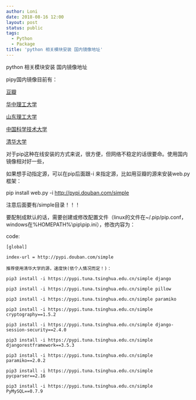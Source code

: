 ```yaml
---
author: Loni
date: 2018-08-16 12:00
layout: post
status: public
tags:
  - Python
  - Package
title: 'python 相关模块安装 国内镜像地址'
---
```


python 相关模块安装 国内镜像地址

pipy国内镜像目前有：

[豆瓣](http://pypi.douban.com/)

[华中理工大学](http://pypi.hustunique.com/)  

[山东理工大学](http://pypi.sdutlinux.org/)  

[中国科学技术大学](http://pypi.mirrors.ustc.edu.cn/ )

[清华大学](https://pypi.tuna.tsinghua.edu.cn/ )

对于pip这种在线安装的方式来说，很方便，但网络不稳定的话很要命。使用国内镜像相对好一些，

如果想手动指定源，可以在pip后面跟-i 来指定源，比如用豆瓣的源来安装web.py框架：

pip install web.py -i http://pypi.douban.com/simple

注意后面要有/simple目录！！！

要配制成默认的话，需要创建或修改配置文件（linux的文件在~/.pip/pip.conf，windows在%HOMEPATH%\pip\pip.ini），修改内容为：

code:
```
[global]

index-url = http://pypi.douban.com/simple

推荐使用清华大学的源，速度快(依个人情况而定！)：

pip3 install -i https://pypi.tuna.tsinghua.edu.cn/simple django

pip3 install -i https://pypi.tuna.tsinghua.edu.cn/simple pillow

pip3 install -i https://pypi.tuna.tsinghua.edu.cn/simple paramiko

pip3 install -i https://pypi.tuna.tsinghua.edu.cn/simple cryptography==1.5.2

pip3 install -i https://pypi.tuna.tsinghua.edu.cn/simple django-session-security==2.4.0

pip3 install -i https://pypi.tuna.tsinghua.edu.cn/simple djangorestframework==3.5.3

pip3 install -i https://pypi.tuna.tsinghua.edu.cn/simple paramiko==2.0.2

pip3 install -i https://pypi.tuna.tsinghua.edu.cn/simple pycparser==2.16

pip3 install -i https://pypi.tuna.tsinghua.edu.cn/simple PyMySQL==0.7.9
```
